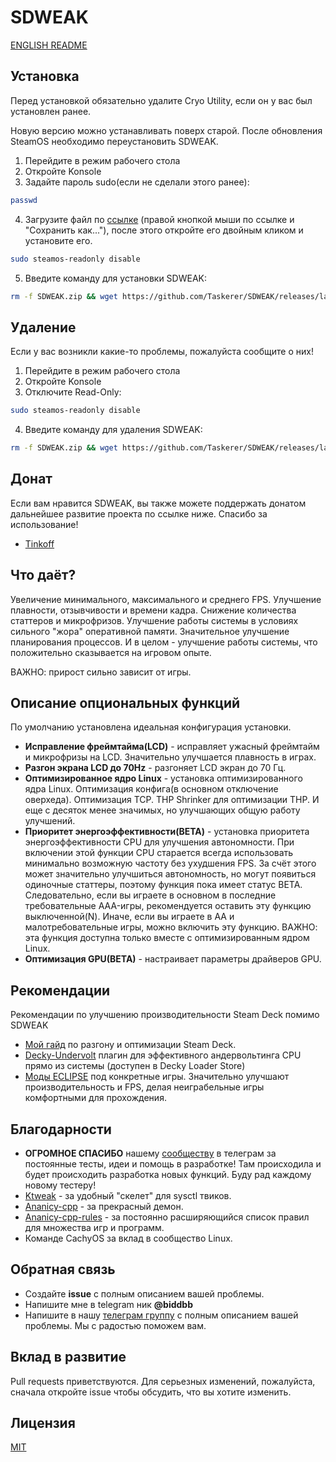 # SDWEAK

[ENGLISH README](README_ENG.md)

## Установка

Перед установкой обязательно удалите Cryo Utility, если он у вас был установлен ранее.

Новую версию можно устанавливать поверх старой. После обновления SteamOS необходимо переустановить SDWEAK.

1. Перейдите в режим рабочего стола
2. Откройте Konsole
3. Задайте пароль sudo(если не сделали этого ранее):

```bash
passwd
```

4. Загрузите файл по [ссылке](https://raw.githubusercontent.com/klen/SDWEAK/refs/heads/main/InstallSDWEAK.desktop) (правой кнопкой мыши по ссылке и "Сохранить как..."), после этого откройте его двойным кликом и установите его.

```bash
sudo steamos-readonly disable
```

5. Введите команду для установки SDWEAK:

```bash
rm -f SDWEAK.zip && wget https://github.com/Taskerer/SDWEAK/releases/latest/download/SDWEAK.zip && rm -rf SDWEAK && unzip SDWEAK.zip && cd SDWEAK && sudo --preserve-env=HOME ./install.sh
```

## Удаление

Если у вас возникли какие-то проблемы, пожалуйста сообщите о них!

1. Перейдите в режим рабочего стола
2. Откройте Konsole
3. Отключите Read-Only:

```bash
sudo steamos-readonly disable
```

4. Введите команду для удаления SDWEAK:

```bash
rm -f SDWEAK.zip && wget https://github.com/Taskerer/SDWEAK/releases/latest/download/SDWEAK.zip && rm -rf SDWEAK && unzip SDWEAK.zip && cd SDWEAK && sudo --preserve-env=HOME ./uninstall.sh
```

## Донат

Если вам нравится SDWEAK, вы также можете поддержать донатом дальнейшее развитие проекта по ссылке ниже. Спасибо за использование!

- [Tinkoff](https://www.tinkoff.ru/cf/8HHVDNi8VMS)

## Что даёт?

Увеличение минимального, максимального и среднего FPS. Улучшение плавности, отзывчивости и времени кадра. Снижение количества статтеров и микрофризов. Улучшение работы системы в условиях сильного "жора" оперативной памяти. Значительное улучшение планирования процессов. И в целом - улучшение работы системы, что положительно сказывается на игровом опыте.

ВАЖНО: прирост сильно зависит от игры.

## Описание опциональных функций

По умолчанию установлена идеальная конфигурация установки.

- **Исправление фреймтайма(LCD)** - исправляет ужасный фреймтайм и микрофризы на LCD. Значительно улучшается плавность в играх.
- **Разгон экрана LCD до 70Hz** - разгоняет LCD экран до 70 Гц.
- **Оптимизированное ядро Linux** - установка оптимизированного ядра Linux. Оптимизация конфига(в основном отключение оверхеда). Оптимизация TCP. THP Shrinker для оптимизации THP. И еще с десяток менее значимых, но улучшающих общую работу улучшений.
- **Приоритет энергоэффективности(BETA)** - установка приоритета энергоэффективности CPU для улучшения автономности. При включении этой функции CPU старается всегда использовать минимально возможную частоту без ухудшения FPS. За счёт этого может значительно улучшиться автономность, но могут появиться одиночные статтеры, поэтому функция пока имеет статус BETA. Следовательно, если вы играете в основном в последние требовательные AAA-игры, рекомендуется оставить эту функцию выключенной(N). Иначе, если вы играете в AA и малотребовательные игры, можно включить эту функцию. ВАЖНО: эта функция доступна только вместе с оптимизированным ядром Linux.
- **Оптимизация GPU(BETA)** - настраивает параметры драйверов GPU.

## Рекомендации

Рекомендации по улучшению производительности Steam Deck помимо SDWEAK

- [Мой гайд](http://deckoc.notion.site/STEAM-DECK-RUS-76e43eacaf8b400ab130692d2d099a02?pvs=4) по разгону и оптимизации Steam Deck.
- [Decky-Undervolt](https://github.com/totallynotbakadestroyer/Decky-Undervolt) плагин для эффективного андервольтинга CPU прямо из системы (доступен в Decky Loader Store)
- [Моды ECLIPSE](https://t.me/kf4fr/850467) под конкретные игры. Значительно улучшают производительность и FPS, делая неиграбельные игры комфортными для прохождения.

## Благодарности

- **ОГРОМНОЕ СПАСИБО** нашему [сообществу](https://t.me/steamdeckoverclock) в телеграм за постоянные тесты, идеи и помощь в разработке! Там происходила и будет происходить разработка новых функций. Буду рад каждому новому тестеру!
- [Ktweak](https://github.com/tytydraco/KTweak) - за удобный "скелет" для sysctl твиков.
- [Ananicy-cpp](https://gitlab.com/ananicy-cpp/ananicy-cpp) - за прекрасный демон.
- [Ananicy-cpp-rules](https://github.com/CachyOS/ananicy-rules) - за постоянно расширяющийся список правил для множества игр и программ.
- Команде CachyOS за вклад в сообщество Linux.

## Обратная связь

- Создайте **issue** с полным описанием вашей проблемы.
- Напишите мне в telegram ник **@biddbb**
- Напишите в нашу [телеграм группу](https://t.me/steamdeckoverclock) с полным описанием вашей проблемы. Мы с радостью поможем вам.

## Вклад в развитие

Pull requests приветствуются. Для серьезных изменений, пожалуйста, сначала откройте issue чтобы обсудить, что вы хотите изменить.

## Лицензия

[MIT](https://choosealicense.com/licenses/mit/)
